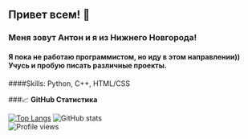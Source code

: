 ## **Привет всем!** 👋
### Меня зовут Антон и я из Нижнего Новгорода!
#### Я пока не работаю программистом, но иду в этом направлении)) Учусь и пробую писать различные проекты.

####Skills: Python, C++, HTML/CSS 

###📈 **GitHub Статистика**

[![Top Langs](https://github-readme-stats.vercel.app/api/top-langs/?username=ant0ndk)](https://github.com/anuraghazra/github-readme-stats)
![GitHub stats](https://github-readme-stats.vercel.app/api?username=ant0ndk&show_icons=true&count_private=true)  
![Profile views](https://gpvc.arturio.dev/ant0ndk)  
